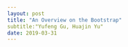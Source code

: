 ```yaml
---
layout: post
title: "An Overview on the Bootstrap"
subtitle:"Yufeng Gu, Huajin Yu"
date: 2019-03-31
---
```

